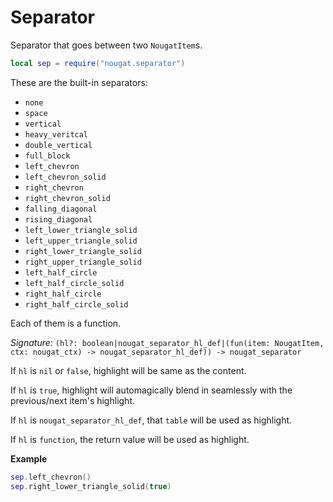 # Separator

Separator that goes between two `NougatItem`s.

```lua
local sep = require("nougat.separator")
```

These are the built-in separators:

- `none`
- `space`
- `vertical`
- `heavy_veritcal`
- `double_vertical`
- `full_block`
- `left_chevron`
- `left_chevron_solid`
- `right_chevron`
- `right_chevron_solid`
- `falling_diagonal`
- `rising_diagonal`
- `left_lower_triangle_solid`
- `left_upper_triangle_solid`
- `right_lower_triangle_solid`
- `right_upper_triangle_solid`
- `left_half_circle`
- `left_half_circle_solid`
- `right_half_circle`
- `right_half_circle_solid`

Each of them is a function.

_Signature:_ `(hl?: boolean|nougat_separator_hl_def|(fun(item: NougatItem, ctx: nougat_ctx) -> nougat_separator_hl_def)) -> nougat_separator`

If `hl` is `nil` or `false`, highlight will be same as the content.

If `hl` is `true`, highlight will automagically blend in seamlessly with the
previous/next item's highlight.

If `hl` is `nougat_separator_hl_def`, that `table` will be used as highlight.

If `hl` is `function`, the return value will be used as highlight.

**Example**

```lua
sep.left_chevron()
sep.right_lower_triangle_solid(true)
```

